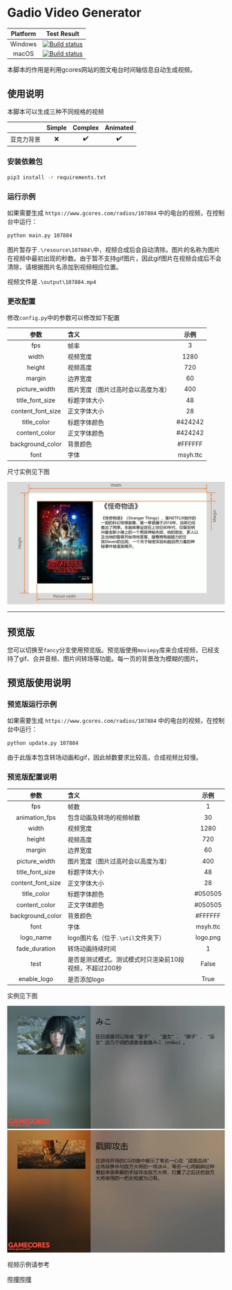 # Gadio Video Generator

|Platform|Test Result|
|:---:|:---:|
|Windows|[![Build status](https://rabbitism.visualstudio.com/GadioVideo/_apis/build/status/GadioVideo-Python%20Windows%20Test)](https://rabbitism.visualstudio.com/GadioVideo/_build/latest?definitionId=2)|
|macOS|[![Build status](https://rabbitism.visualstudio.com/GadioVideo/_apis/build/status/GadioVideo-Python%20macOS)](https://rabbitism.visualstudio.com/GadioVideo/_build/latest?definitionId=1)|

本脚本的作用是利用gcores网站的图文电台时间轴信息自动生成视频。

## 使用说明

本脚本可以生成三种不同规格的视频

||Simple|Complex|Animated|
|:---|:---:|:---:|:---:|
|亚克力背景|:x:|:heavy_check_mark:|:heavy_check_mark:|

### 安装依赖包

```bash
pip3 install -r requirements.txt
```

### 运行示例

如果需要生成 `https://www.gcores.com/radios/107884` 中的电台的视频，在控制台中运行：

```bash
python main.py 107884
```

图片暂存于`.\resource\107884\`中，视频合成后会自动清除。图片的名称为图片在视频中最初出现的秒数。由于暂不支持gif图片，因此gif图片在视频合成后不会清除，请根据图片名添加到视频相应位置。

视频文件是`.\output\107884.mp4`

### 更改配置

修改`config.py`中的参数可以修改如下配置

|参数|含义|示例|
|:---:|:---|:---:|
|fps|帧率|3|
|width|视频宽度|1280|
|height|视频高度|720|
|margin|边界宽度|60|
|picture_width|图片宽度（图片过高时会以高度为准）|400|
|title_font_size|标题字体大小|48|
|content_font_size|正文字体大小|28|
|title_color|标题字体颜色|#424242|
|content_color|正文字体颜色|#424242|
|background_color|背景颜色|#FFFFFF|
|font|字体|msyh.ttc|

尺寸实例见下图

![sample](doc/Sample.jpg)

---

## **预览版**

您可以切换至`fancy`分支使用预览版。预览版使用`moviepy`库来合成视频，已经支持了gif、合并音频、图片间转场等功能。每一页的背景改为模糊的图片。

## 预览版使用说明

### 预览版运行示例

如果需要生成 `https://www.gcores.com/radios/107884` 中的电台的视频，在控制台中运行：

```bash
python update.py 107884
```

由于此版本包含转场动画和gif，因此帧数要求比较高，合成视频比较慢。

### 预览版配置说明

|参数|含义|示例|
|:---:|:---|:---:|
|fps|帧数|1|
|animation_fps|包含动画及转场的视频帧数|30|
|width|视频宽度|1280|
|height|视频高度|720|
|margin|边界宽度|60|
|picture_width|图片宽度（图片过高时会以高度为准）|400|
|title_font_size|标题字体大小|48|
|content_font_size|正文字体大小|28|
|title_color|标题字体颜色|#050505|
|content_color|正文字体颜色|#050505|
|background_color|背景颜色|#FFFFFF|
|font|字体|msyh.ttc||
|logo_name|logo图片名（位于`.\util`文件夹下）|logo.png||
|fade_duration|转场动画持续时间|1|
|test|是否是测试模式。测试模式时只渲染前10段视频，不超过200秒|False|
|enable_logo|是否添加logo|True|

实例见下图

![sample](doc/Fancy_Sample1.jpg)
![sample](doc/Fancy_Sample2.jpg)

视频示例请参考

[哔哩哔哩](https://www.bilibili.com/video/av49033861)